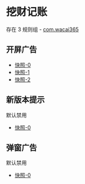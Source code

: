 # 挖财记账

存在 3 规则组 - [com.wacai365](/src/apps/com.wacai365.ts)

## 开屏广告

- [快照-0](https://i.gkd.li/import/13162861)
- [快照-1](https://i.gkd.li/import/13177538)
- [快照-2](https://i.gkd.li/import/13194893)

## 新版本提示

默认禁用

- [快照-0](https://i.gkd.li/import/13249620)

## 弹窗广告

默认禁用

- [快照-0](https://i.gkd.li/import/13249666)
